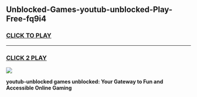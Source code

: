 
## Unblocked-Games-youtub-unblocked-Play-Free-fq9i4
<h3>
<a href="https://premium76.site?title=youtub-unblocked&ref=10A">CLICK TO PLAY</a></h3>
<hr>

<h3>
<a href="https://premium76.site?title=youtub-unblocked&ref=10A">CLICK 2 PLAY</a>
  
</h3>

<a href="https://premium76.site?title=youtub-unblocked&ref=10A"><img src="https://clearcache.store/games.png"></a>


**youtub-unblocked games unblocked: Your Gateway to Fun and Accessible Online Gaming**
